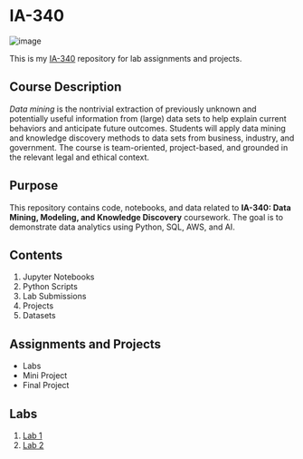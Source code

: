 # IA-340
![image](https://s44885.pcdn.co/wp-content/uploads/2019/09/Fotolia_257957753_Subscription_Monthly_M.jpg)

This is my [IA-340](https://catalog.jmu.edu/preview_course_nopop.php?catoid=50&coid=258336) repository for lab assignments and projects. 

## Course Description

*Data mining* is the nontrivial extraction of previously unknown and potentially useful information from (large) data sets to help explain current behaviors and anticipate future outcomes. Students will apply data mining and knowledge discovery methods to data sets from business, industry, and government. The course is team-oriented, project-based, and grounded in the relevant legal and ethical context.

## Purpose

This repository contains code, notebooks, and data related to **IA-340: Data Mining, Modeling, and Knowledge Discovery** coursework. The goal is to demonstrate data analytics using Python, SQL, AWS, and AI.

## Contents

1. Jupyter Notebooks
2. Python Scripts
3. Lab Submissions
4. Projects
5. Datasets

## Assignments and Projects

- Labs
- Mini Project
- Final Project

## Labs

1. [Lab 1](https://github.com/mjansen028/IA-340/blob/main/lab1.ipynb)
2. [Lab 2](https://github.com/mjansen028/IA-340/blob/main/lab2.ipynb)

